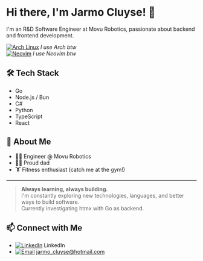 # Hi there, I'm Jarmo Cluyse! 👋

I'm an R&D Software Engineer at Movu Robotics, passionate about backend and frontend development.

[![Arch Linux](https://img.shields.io/badge/Arch_Linux-1793D1?logo=arch-linux&logoColor=white)](https://archlinux.org/) _I use Arch btw_  
[![Neovim](https://img.shields.io/badge/Neovim-57A143?logo=neovim&logoColor=white)](https://neovim.io/) _I use Neovim btw_

## 🛠️ Tech Stack

- Go
- Node.js / Bun
- C#
- Python
- TypeScript
- React

## 💼 About Me
- 👨‍💻 Engineer @ Movu Robotics
- 🧑‍🍼 Proud dad
- 🏋️ Fitness enthusiast (catch me at the gym!)

---

> **Always learning, always building.**  
> I'm constantly exploring new technologies, languages, and better ways to build software.  
> Currently investigating htmx with Go as backend.

## 📫 Connect with Me
- [![LinkedIn](https://img.shields.io/badge/LinkedIn-blue?logo=linkedin&logoColor=white)](https://www.linkedin.com/in/jarmocluyse) LinkedIn
- [![Email](https://img.shields.io/badge/Email-grey?logo=gmail&logoColor=white)](mailto:jarmo_cluyse@hotmail.com) jarmo_cluyse@hotmail.com
